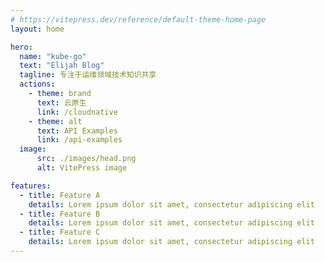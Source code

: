 ```yaml
---
# https://vitepress.dev/reference/default-theme-home-page
layout: home

hero:
  name: "kube-go"
  text: "Elijah Blog"
  tagline: 专注于运维领域技术知识共享
  actions:
    - theme: brand
      text: 云原生
      link: /cloudnative
    - theme: alt
      text: API Examples
      link: /api-examples
  image:
      src: ./images/head.png
      alt: VitePress image

features:
  - title: Feature A
    details: Lorem ipsum dolor sit amet, consectetur adipiscing elit
  - title: Feature B
    details: Lorem ipsum dolor sit amet, consectetur adipiscing elit
  - title: Feature C
    details: Lorem ipsum dolor sit amet, consectetur adipiscing elit
---
```


